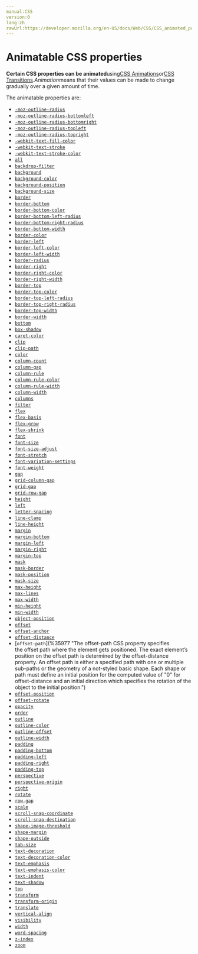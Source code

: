 ```yaml
---
manual:CSS
version:0
lang:zh
rawUrl:https://developer.mozilla.org/en-US/docs/Web/CSS/CSS_animated_properties
---
```


# Animatable CSS properties





**Certain CSS properties can be animated**using[CSS Animations](%3480 "")or[CSS Transitions](%3481 "").*Animation*means that their values can be made to change gradually over a given amount of time.



The animatable properties are:


* [`-moz-outline-radius`](%32951 "In Mozilla applications like Firefox, the -moz-outline-radius CSS property can be used to give an element's outline rounded corners.")
* [`-moz-outline-radius-bottomleft`](%32952 "In Mozilla applications, the -moz-outline-radius-bottomleft CSS property can be used to round the bottom-left corner of an element's outline.")
* [`-moz-outline-radius-bottomright`](%32953 "In Mozilla applications, the -moz-outline-radius-bottomright CSS property can be used to round the bottom-right corner of an element's outline.")
* [`-moz-outline-radius-topleft`](%32954 "In Mozilla applications, the -moz-outline-radius-topleft CSS property can be used to round the top-left corner of an element's outline.")
* [`-moz-outline-radius-topright`](%32955 "In Mozilla applications, the -moz-outline-radius-topright CSS property can be used to round the top-right corner of an element's outline.")
* [`-webkit-text-fill-color`](%33240 "The -webkit-text-fill-color CSS property specifies the fill color of characters of text. If this property is not set, the value of the color property is used.")
* [`-webkit-text-stroke`](%33244 "The -webkit-text-stroke CSS property specifies the width and color of strokes for text characters. This is a shorthand property for the longhand properties -webkit-text-stroke-width and -webkit-text-stroke-color.")
* [`-webkit-text-stroke-color`](%33245 "The -webkit-text-stroke-color CSS property specifies the stroke color of characters of text. If this property is not set, the value of the color property is used.")
* [`all`](%29726 "The all CSS shorthand property sets all of an element's properties (other than unicode-bidi and direction) to their initial or inherited values, or to the values specified in another stylesheet origin.")
* [`backdrop-filter`](%33466 "The backdrop-filter CSS property lets you apply graphical effects such as blurring or color shifting to the area behind an element. Because it applies to everything behind the element, to see the effect you must make the element or its background at least partially transparent.")
* [`background`](%28694 "The background CSS property is a short way to declare all background style options at once, including color, image, origin and size, repeat method, and other features.")
* [`background-color`](%29451 "The background-color CSS property sets the background color of an element.")
* [`background-position`](%30971 "The background-position CSS property sets the initial position, relative to the background position layer defined by background-origin, for each defined background image.")
* [`background-size`](%32979 "The background-size CSS property specifies the size of the element's background image. The image can be left to its natural size, stretched to a new size, or constrained to fit the available space while preserving its intrinsic proportions.")
* [`border`](%29117 "The border CSS property is a shorthand for setting all individual border property values in a single declaration: border-width, border-style, and border-color.")
* [`border-bottom`](%28803 "The border-bottom CSS property is a shorthand that sets the values of border-bottom-color, border-bottom-style, and border-bottom-width. These properties describe an element's bottom border.")
* [`border-bottom-color`](%28830 "The border-bottom-color CSS property sets the color of an element's bottom border. Note that in many cases the shorthand CSS properties border-color or border-bottom are more convenient and preferable.")
* [`border-bottom-left-radius`](%33846 "The border-bottom-left-radius CSS property sets the rounding of the bottom-left corner of the element.")
* [`border-bottom-right-radius`](%33845 "The border-bottom-right-radius CSS property sets the rounding of the bottom-right corner of the element.")
* [`border-bottom-width`](%28813 "The border-bottom-width CSS property sets the width of the bottom border of a box.")
* [`border-color`](%28869 "The border-color CSS property is a shorthand property for setting the colors on all four sides of an element's border.")
* [`border-left`](%28804 "The border-left CSS property is a shorthand that sets the values of border-left-color, border-left-style, and border-left-width. These properties describe an element's left border.")
* [`border-left-color`](%28831 "The border-left-color CSS property sets the color of an element's left border. Note that in many cases the shorthand CSS properties border-color or border-left are more convenient and preferable.")
* [`border-left-width`](%28814 "The border-left-width CSS property sets the width of the left border of a box.")
* [`border-radius`](%28741 "The border-radius CSS property lets you round the corners of an element's outer border edge. You can specify a single radius to make circular corners, or two radii to make elliptical corners.")
* [`border-right`](%28802 "The border-right CSS property is a shorthand that sets the values of border-right-color, border-right-style, and border-right-width. These properties describe an element's right border.")
* [`border-right-color`](%28829 "The border-right-color CSS property sets the color of an element's right border. Note that in many cases the shorthand CSS properties  border-color or border-right are more convenient and preferable.")
* [`border-right-width`](%28812 "The border-right-width CSS property sets the width of the right border of a box.")
* [`border-top`](%28801 "The border-top CSS property is a shorthand that sets the values of border-top-color, border-top-style, and border-top-width. These properties describe an element's top border.")
* [`border-top-color`](%28828 "The border-top-color CSS property sets the color of an element's top border. Note that in many cases the shorthand CSS properties border-color or border-top are more convenient and preferable.")
* [`border-top-left-radius`](%33843 "The border-top-left-radius CSS property sets the rounding of the top-left corner of the element.")
* [`border-top-right-radius`](%33844 "The border-top-right-radius CSS property sets the rounding of the top-right corner of the element.")
* [`border-top-width`](%28811 "The border-top-width CSS property sets the width of the top border of a box.")
* [`border-width`](%28810 "The border-width CSS property is a shorthand property for setting the widths on all four sides of an element's border.")
* [`bottom`](%31265 "The bottom CSS property participates in specifying the vertical position of a positioned element. It has no effect on non-positioned elements.")
* [`box-shadow`](%29239 "The box-shadow CSS property is used to add shadow effects around an element's frame. You can specify multiple effects separated by commas if you wish to do so.")
* [`caret-color`](%29459 "The caret-color CSS property sets the color of the insertion caret—the visible indicator of the point at which the next character typed by the user will be inserted—within an element such as <input> or one with the contenteditable attribute set.")
* [`clip`](%29392 "The clip CSS property defines what portion of an element is visible. The clip property applies only to absolutely positioned elements, that is elements with position:absolute or position:fixed.")
* [`clip-path`](%29240 "The clip-path CSS property creates a clipping region that defines what part of an element should be displayed. More specifically, those portions that are inside the region are shown, while those outside are hidden.")
* [`color`](%28820 "The color CSS property sets the foreground color value of an element's text content and text decorations. It also sets the currentcolor value, which may be used as an indirect value on other properties, and is the default for other color properties, such as border-color.")
* [`column-count`](%33506 "The column-count CSS property breaks an element's content into the specified number of columns.")
* [`column-gap`](%30303 "The column-gap CSS property sets the size of the gap (gutter) between an element's columns.")
* [`column-rule`](%33915 "The column-rule CSS property sets the width, style, and color of the rule (line) drawn between columns in a multi-column layout.")
* [`column-rule-color`](%29460 "The column-rule-color CSS property sets the color of the rule (line) drawn between columns in a multi-column layout.")
* [`column-rule-width`](%35580 "The column-rule-width CSS property sets the width of the rule (line) drawn between columns in a multi-column layout.")
* [`column-width`](%35582 "The column-width CSS property specifies the ideal column width in a multi-column layout. If the width of the container is narrower than the specified value, the actual column width may be smaller. The container will have as many columns as can fit without any of them having a width less than the column-width value.")
* [`columns`](%33916 "The columns CSS property sets the column width and column count of an element.")
* [`filter`](%23741 "The filter CSS property lets you apply graphical effects like blurring or color shifting to an element. Filters are commonly used to adjust the rendering of images, backgrounds, and borders.")
* [`flex`](%33917 "The flex CSS property specifies how a flex item will grow or shrink so as to fit the space available in its flex container. This is a shorthand property that sets flex-grow, flex-shrink, and flex-basis.")
* [`flex-basis`](%34900 "The flex-basis CSS property specifies the initial main size of a flex item. This property determines the size of the content-box unless specified otherwise using box-sizing.")
* [`flex-grow`](%34903 "The flex-grow CSS property specifies the flex grow factor of a flex item. It specifies what amount of space inside the flex container the item should take up. The flex grow factor of a flex item is relative to the size of the other children in the flex-container.")
* [`flex-shrink`](%34904 "The flex-shrink CSS property specifies the flex shrink factor of a flex item. Flex items will shrink to fill the container according to the flex-shrink number, when the default size of flex items is larger than the flex container.")
* [`font`](%23656 "The font CSS property is either a shorthand property for setting font-style, font-variant, font-weight, font-size, line-height, and font-family; or a way to set the element's font to a system font, using specific keywords.")
* [`font-size`](%33511 "The font-size CSS property specifies the size of the font. Setting this property may change the size of other items, too, since it is used to compute the value of em, ex, and various other relative <length> units.")
* [`font-size-adjust`](%33762 "The font-size-adjust CSS property specifies that the font size should be chosen based on the height of lowercase letters rather than the height of capital letters. This is useful since the legibility of fonts, especially at small sizes, is determined more by the size of lowercase letters than by the size of capital letters.")
* [`font-stretch`](%33761 "The font-stretch CSS property selects a normal, condensed, or expanded face from a font.")
* [`font-variation-settings`](%30139 "The font-variation-settings CSS property provides low-level control over OpenType or TrueType font variations, by specifying the four letter axis names of the features you want to vary, along with their variation values.")
* [`font-weight`](%31392 "The font-weight CSS property specifies the weight (or boldness) of the font. The font weights available to you will depend on the font-family you are using. Some fonts are only available in normal and bold.")
* [`gap`](%30300 "The gap CSS property specifies the gaps (gutters) between rows and columns. It is a shorthand for row-gap and column-gap.")
* [`grid-column-gap`](%34914 "The column-gap CSS property sets the size of the gap (gutter) between an element's columns.")
* [`grid-gap`](%30304 "The gap CSS property is a shorthand property for row-gap and column-gap specifying the gutters between rows and columns.")
* [`grid-row-gap`](%31880 "The row-gap CSS property specifies the gutter between rows.")
* [`height`](%14278 "The height CSS property specifies the height of an element. By default, the property defines the height of the content area. If box-sizing is set to border-box, however, it instead determines the height of the border area.")
* [`left`](%29604 "The left CSS property participates in specifying the horizontal position of a positioned element. It has no effect on non-positioned elements.")
* [`letter-spacing`](%30123 "The letter-spacing CSS property specifies the spacing behavior between text characters.")
* [`line-clamp`](%35973 "The documentation about this has not yet been written; please consider contributing!")
* [`line-height`](%12926 "The line-height CSS property sets the amount of space used for lines, such as in text. On block-level elements, it specifies the minimum height of line boxes within the element. On non-replaced inline elements, it specifies the height that is used to calculate line box height.")
* [`margin`](%29241 "The margin CSS property sets the margin area on all four sides of an element. It is a shorthand for setting all individual margins at once: margin-top, margin-right, margin-bottom, and margin-left.")
* [`margin-bottom`](%30852 "The margin-bottom CSS property sets the margin area on the bottom of an element. A positive value will place it farther than normal from its neighbors, while a negative value will place it closer.")
* [`margin-left`](%30853 "The margin-left CSS property sets the margin area on the left side of an element. A positive value will place it farther than normal from its neighbors, while a negative value will place it closer.")
* [`margin-right`](%30851 "The margin-right CSS property sets the margin area on the right side of an element. A positive value will place it farther than normal from its neighbors, while a negative value will place it closer.")
* [`margin-top`](%30850 "The margin-top CSS property sets the margin area on the top of an element. A positive value will place it farther than normal from its neighbors, while a negative value will place it closer.")
* [`mask`](%30986 "The mask CSS property alters the visibility of an element by either partially or fully hiding it. This is accomplished by either masking or clipping the image at specific points.")
* [`mask-border`](%35190 "The mask-border CSS property lets you create a mask along the edge of an element's border.")
* [`mask-position`](%30970 "The mask-position CSS property sets the initial position, relative to the mask position layer defined by mask-origin, for each defined mask image.")
* [`mask-size`](%30985 "The mask-size CSS property specifies the sizes of the mask images. The size of the image can be fully or partially constrained in order to preserve its intrinsic ratio.")
* [`max-height`](%14282 "The max-height CSS property sets the maximum height of an element. It prevents the used value of the height property from becoming larger than the value specified for max-height.")
* [`max-lines`](%35974 "The documentation about this has not yet been written; please consider contributing!")
* [`max-width`](%14280 "The max-width CSS property sets the maximum width of an element. It prevents the used value of the width property from becoming larger than the value specified by max-width.")
* [`min-height`](%14281 "The min-height CSS property sets the minimum height of an element. It prevents the used value of the height property from becoming smaller than the value specified for min-height.")
* [`min-width`](%14279 "The min-width CSS property sets the minimum width of an element. It prevents the used value of the width property from becoming smaller than the value specified for min-width.")
* [`object-position`](%31246 "The object-position CSS property specifies the alignment of the selected replaced element's contents within the element's box.")
* [`offset`](%33921 "The offset CSS property is a shorthand property for animating an element along a defined path.")
* [`offset-anchor`](%35975 "The documentation about this has not yet been written; please consider contributing!")
* [`offset-distance`](%35976 "The offset-distance CSS property specifies a position along an offset-path.")
* [`offset-path`](%35977 "The offset-path CSS property specifies the offset path where the element gets positioned. The exact element’s position on the offset path is determined by the offset-distance property. An offset path is either a specified path with one or multiple sub-paths or the geometry of a not-styled basic shape. Each shape or path must define an initial position for the computed value of "0" for offset-distance and an initial direction which specifies the rotation of the object to the initial position.")
* [`offset-position`](%35978 "The documentation about this has not yet been written; please consider contributing!")
* [`offset-rotate`](%35979 "The offset-rotate CSS property defines the direction of the element while positioning along the offset path.")
* [`opacity`](%31319 "The opacity CSS property specifies the level of transparency of an element, that is, the degree to which the content behind the element is visible.")
* [`order`](%35980 "The order CSS property specifies the order used to lay out a flex or grid item in its flex or grid container. Items within the same container are laid out in ascending order according to their order values. Elements with the same order value are laid out in the order in which they appear in the source code.")
* [`outline`](%31389 "The outline CSS property is a shorthand for setting various outline properties in a single declaration: outline-style, outline-width, and outline-color.")
* [`outline-color`](%29455 "The outline-color CSS property sets the color of an element's outline.")
* [`outline-offset`](%33002 "The outline-offset CSS property sets the amount of space between an outline and the edge or border of an element.")
* [`outline-width`](%31424 "The outline-width CSS property sets the width (thickness) of an element's outline. An outline is a line that is drawn around an element, outside the border.")
* [`padding`](%29242 "The padding CSS property sets the padding area on all four sides of an element. It is a shorthand for setting all individual paddings at once: padding-top, padding-right, padding-bottom, and padding-left.")
* [`padding-bottom`](%31485 "The padding-bottom CSS property sets the height of the padding area on the bottom of an element.")
* [`padding-left`](%31486 "The padding-left CSS property sets the width of the padding area on the left side of an element.")
* [`padding-right`](%31484 "The padding-right CSS property sets the width of the padding area on the right side of an element.")
* [`padding-top`](%31483 "The padding-top CSS property sets the height of the padding area on the top of an element.")
* [`perspective`](%33006 "The perspective CSS property determines the distance between the z=0 plane and the user in order to give a 3D-positioned element some perspective. Each 3D element with z>0 becomes larger; each 3D-element with z<0 becomes smaller. The strength of the effect is determined by the value of this property.")
* [`perspective-origin`](%33007 "The perspective-origin CSS property determines the position at which the viewer is looking. It is used as the vanishing point by the perspective property.")
* [`right`](%29605 "The right CSS property participates in specifying the horizontal position of a positioned element. It has no effect on non-positioned elements.")
* [`rotate`](%35520 "The rotate CSS property allows you to specify rotation transforms individually and independantly of the transform property. This maps better to typical user interface usage, and saves having to remember the exact order of transform functions to specify in the transform value.")
* [`row-gap`](%30302 "The row-gap CSS property sets the size of the gap (gutter) between an element's rows.")
* [`scale`](%31891 "The scale CSS property allows you to specify scale transforms individually and independantly of the transform property. This maps better to typical user interface usage, and saves having to remember the exact order of transform functions to specify in the transform value.")
* [`scroll-snap-coordinate`](%35981 "The scroll-snap-coordinate CSS property defines the x and y coordinate positions within an element that will align with its nearest ancestor scroll container's scroll-snap-destination for each respective axis.")
* [`scroll-snap-destination`](%35982 "The scroll-snap-destination CSS property defines the position in x and y coordinates within the scroll container's visual viewport which element snap points align with.")
* [`shape-image-threshold`](%31980 "The shape-image-threshold CSS property defines the alpha channel threshold used to extract the shape using an image as the value for shape-outside.")
* [`shape-margin`](%31985 "The shape-margin CSS property specifies a margin for a CSS shape created using shape-outside.")
* [`shape-outside`](%31981 "The shape-outside CSS property defines a shape—which may be non-rectangular—around which adjacent inline content should wrap")
* [`tab-size`](%35983 "The tab-size CSS property is used to customize the width of a tab (U+0009) character.")
* [`text-decoration`](%29439 "The text-decoration CSS property specifies the appearance of decorative lines used on text. It is a shorthand for setting one or more individual text-decoration values in a single declaration, which include text-decoration-line, text-decoration-color, and text-decoration-style.")
* [`text-decoration-color`](%29456 "The text-decoration-color CSS property sets the color of the decorative additions to text that are specified by text-decoration-line; these include underlines and overlines, strikethroughs, and wavy lines like those typically used to indicate content is misspelled (for example). The specified color applies to all such decorative lines in the scope of the property's value.")
* [`text-emphasis`](%32189 "The text-emphasis CSS property is a shorthand property for setting text-emphasis-style and text-emphasis-color in one declaration. This property will apply the specified emphasis mark to each character of the element's text, except separator characters, like spaces,  and control characters.")
* [`text-emphasis-color`](%29457 "The text-emphasis-color CSS property defines the color used to draw emphasis marks on text being rendered in the HTML document. This value can also be set and reset using the text-emphasis shorthand.")
* [`text-indent`](%35984 "The text-indent CSS property specifies the amount of indentation (empty space) that is put before lines of text in a block. By default, this controls the indentation of only the first formatted line of the block, but the hanging and each-line keywords can be used to change this behavior.")
* [`text-shadow`](%29458 "The text-shadow CSS property adds shadows to text. It accepts a comma-separated list of shadows to be applied to the text and any of its decorations.")
* [`top`](%31264 "The top CSS property participates in specifying the vertical position of a positioned element. It has no effect on non-positioned elements.")
* [`transform`](%6321 "The transform CSS property lets you rotate, scale, skew, or translate a given element. This is achieved by modifying the coordinate space of the CSS visual formatting model.")
* [`transform-origin`](%31858 "The transform-origin CSS property sets the origin for an element's transformations.")
* [`translate`](%32450 "The translate CSS property allows you to specify translation transforms individually and independantly of the transform property. This maps better to typical user interface usage, and saves having to remember the exact order of transform functions to specify in the transform value.")
* [`vertical-align`](%13330 "The vertical-align CSS property specifies the vertical alignment of an inline or table-cell box.")
* [`visibility`](%35131 "The visibility CSS property can show or hide an element without affecting the layout of a document (i.e., space is created for elements regardless of whether they are visible or not). The property can also hide rows or columns in a <table>.")
* [`width`](%13333 "The width CSS property specifies the width of an element. By default, the property defines the width of the content area. If box-sizing is set to border-box, however, it instead determines the width of the border area.")
* [`word-spacing`](%33765 "The word-spacing CSS property specifies the spacing behavior between tags and words.")
* [`z-index`](%33507 "The z-index CSS property specifies the z-order of a positioned element and its descendants. When elements overlap, z-order determines which one covers the other. An element with a larger z-index generally covers an element with a lower one.")
* [`zoom`](%35985 "The non-standard zoom CSS property can be used to control the magnification level of an element.")




